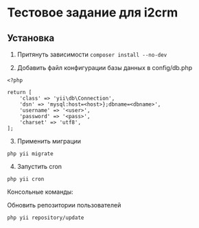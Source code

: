 Тестовое задание для i2crm
==========================

Установка
---------

1. Притянуть зависимости
`composer install --no-dev`

2. Добавить файл конфигурации базы данных в config/db.php

```
<?php

return [
    'class' => 'yii\db\Connection',
    'dsn' => 'mysql:host=<host>};dbname=<dbname>',
    'username' => '<user>',
    'password' => '<pass>',
    'charset' => 'utf8',
];
```

3. Применить миграции

`php yii migrate`

4. Запустить cron

`php yii cron`

Консольные команды:

Обновить репозитории пользователей

`php yii repository/update` 